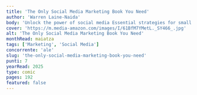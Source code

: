 ```yaml
---
title: 'The Only Social Media Marketing Book You Need'
author: 'Warren Laine-Naida'
body: 'Unlock the power of social media Essential strategies for small businesses, nonprofits, and schools to connect, engage, and grow. Stop wasting time and start seeing results! This book delivers the social media marketing strategies that work for small businesses, nonprofits, and schools.Learn how to choose the right platforms, create engaging content, and build a loyal online community. Gain insight, start conversations, and maintain loyalty with proven techniques.'
cover: 'https://m.media-amazon.com/images/I/61BfM7YMetL._SY466_.jpg'
alt: 'The Only Social Media Marketing Book You Need'
monthRead: maiatza
tags: ['Marketing', 'Social Media']
concorrente: 'ale'
slug: 'the-only-social-media-marketing-book-you-need'
punti: 7
yearRead: 2025
type: comic
pages: 192
featured: false
---
```

